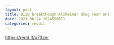 ```yaml
--- 
layout: post 
title: BIIB breakthough Alzheimer drug (GAP UP) 
date: 2021-06-24 1624550871 
categories: reddit 
--- 
```

https://redd.it/o73znr